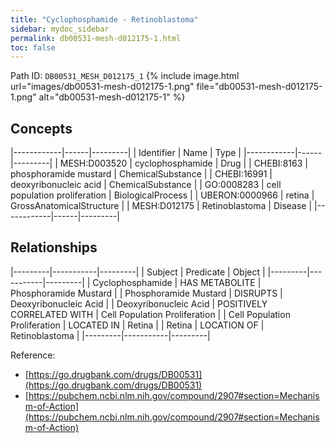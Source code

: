 ```yaml
---
title: "Cyclophosphamide - Retinoblastoma"
sidebar: mydoc_sidebar
permalink: db00531-mesh-d012175-1.html
toc: false 
---
```



Path ID: `DB00531_MESH_D012175_1`
{% include image.html url="images/db00531-mesh-d012175-1.png" file="db00531-mesh-d012175-1.png" alt="db00531-mesh-d012175-1" %}

## Concepts

|------------|------|---------|
| Identifier | Name | Type    |
|------------|------|---------|
| MESH:D003520 | cyclophosphamide | Drug |
| CHEBI:8163 | phosphoramide mustard | ChemicalSubstance |
| CHEBI:16991 | deoxyribonucleic acid | ChemicalSubstance |
| GO:0008283 | cell population proliferation | BiologicalProcess |
| UBERON:0000966 | retina | GrossAnatomicalStructure |
| MESH:D012175 | Retinoblastoma | Disease |
|------------|------|---------|

## Relationships

|---------|-----------|---------|
| Subject | Predicate | Object  |
|---------|-----------|---------|
| Cyclophosphamide | HAS METABOLITE | Phosphoramide Mustard |
| Phosphoramide Mustard | DISRUPTS | Deoxyribonucleic Acid |
| Deoxyribonucleic Acid | POSITIVELY CORRELATED WITH | Cell Population Proliferation |
| Cell Population Proliferation | LOCATED IN | Retina |
| Retina | LOCATION OF | Retinoblastoma |
|---------|-----------|---------|

Reference: 
  - [https://go.drugbank.com/drugs/DB00531](https://go.drugbank.com/drugs/DB00531)
  - [https://pubchem.ncbi.nlm.nih.gov/compound/2907#section=Mechanism-of-Action](https://pubchem.ncbi.nlm.nih.gov/compound/2907#section=Mechanism-of-Action)
